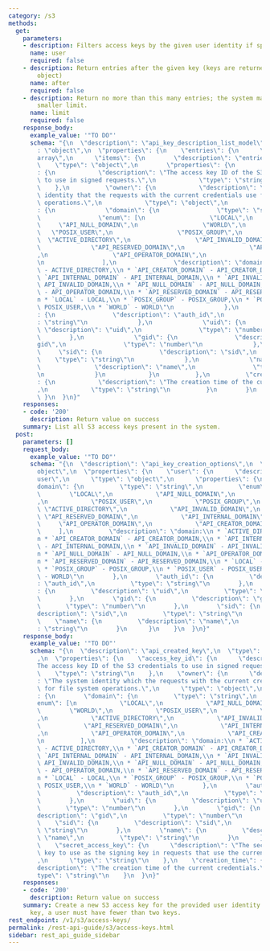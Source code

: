 ```yaml
---
category: /s3
methods:
  get:
    parameters:
    - description: Filters access keys by the given user identity if specified.
      name: user
      required: false
    - description: Return entries after the given key (keys are returned in the paging
        object)
      name: after
      required: false
    - description: Return no more than this many entries; the system may choose a
        smaller limit.
      name: limit
      required: false
    response_body:
      example_value: '"TO DO"'
      schema: "{\n  \"description\": \"api_key_description_list_model\",\n  \"type\"\
        : \"object\",\n  \"properties\": {\n    \"entries\": {\n      \"type\": \"\
        array\",\n      \"items\": {\n        \"description\": \"entries\",\n    \
        \    \"type\": \"object\",\n        \"properties\": {\n          \"access_key_id\"\
        : {\n            \"description\": \"The access key ID of the S3 credentials\
        \ to use in signed requests.\",\n            \"type\": \"string\"\n      \
        \    },\n          \"owner\": {\n            \"description\": \"The system\
        \ identity that the requests with the current credentials use for file system\
        \ operations.\",\n            \"type\": \"object\",\n            \"properties\"\
        : {\n              \"domain\": {\n                \"type\": \"string\",\n\
        \                \"enum\": [\n                  \"LOCAL\",\n             \
        \     \"API_NULL_DOMAIN\",\n                  \"WORLD\",\n               \
        \   \"POSIX_USER\",\n                  \"POSIX_GROUP\",\n                \
        \  \"ACTIVE_DIRECTORY\",\n                  \"API_INVALID_DOMAIN\",\n    \
        \              \"API_RESERVED_DOMAIN\",\n                  \"API_INTERNAL_DOMAIN\"\
        ,\n                  \"API_OPERATOR_DOMAIN\",\n                  \"API_CREATOR_DOMAIN\"\
        \n                ],\n                \"description\": \"domain:\\n * `ACTIVE_DIRECTORY`\
        \ - ACTIVE_DIRECTORY,\\n * `API_CREATOR_DOMAIN` - API_CREATOR_DOMAIN,\\n *\
        \ `API_INTERNAL_DOMAIN` - API_INTERNAL_DOMAIN,\\n * `API_INVALID_DOMAIN` -\
        \ API_INVALID_DOMAIN,\\n * `API_NULL_DOMAIN` - API_NULL_DOMAIN,\\n * `API_OPERATOR_DOMAIN`\
        \ - API_OPERATOR_DOMAIN,\\n * `API_RESERVED_DOMAIN` - API_RESERVED_DOMAIN,\\\
        n * `LOCAL` - LOCAL,\\n * `POSIX_GROUP` - POSIX_GROUP,\\n * `POSIX_USER` -\
        \ POSIX_USER,\\n * `WORLD` - WORLD\"\n              },\n              \"auth_id\"\
        : {\n                \"description\": \"auth_id\",\n                \"type\"\
        : \"string\"\n              },\n              \"uid\": {\n               \
        \ \"description\": \"uid\",\n                \"type\": \"number\"\n      \
        \        },\n              \"gid\": {\n                \"description\": \"\
        gid\",\n                \"type\": \"number\"\n              },\n         \
        \     \"sid\": {\n                \"description\": \"sid\",\n            \
        \    \"type\": \"string\"\n              },\n              \"name\": {\n \
        \               \"description\": \"name\",\n                \"type\": \"string\"\
        \n              }\n            }\n          },\n          \"creation_time\"\
        : {\n            \"description\": \"The creation time of the current credentials.\"\
        ,\n            \"type\": \"string\"\n          }\n        }\n      }\n   \
        \ }\n  }\n}"
    responses:
    - code: '200'
      description: Return value on success
    summary: List all S3 access keys present in the system.
  post:
    parameters: []
    request_body:
      example_value: '"TO DO"'
      schema: "{\n  \"description\": \"api_key_creation_options\",\n  \"type\": \"\
        object\",\n  \"properties\": {\n    \"user\": {\n      \"description\": \"\
        user\",\n      \"type\": \"object\",\n      \"properties\": {\n        \"\
        domain\": {\n          \"type\": \"string\",\n          \"enum\": [\n    \
        \        \"LOCAL\",\n            \"API_NULL_DOMAIN\",\n            \"WORLD\"\
        ,\n            \"POSIX_USER\",\n            \"POSIX_GROUP\",\n           \
        \ \"ACTIVE_DIRECTORY\",\n            \"API_INVALID_DOMAIN\",\n           \
        \ \"API_RESERVED_DOMAIN\",\n            \"API_INTERNAL_DOMAIN\",\n       \
        \     \"API_OPERATOR_DOMAIN\",\n            \"API_CREATOR_DOMAIN\"\n     \
        \     ],\n          \"description\": \"domain:\\n * `ACTIVE_DIRECTORY` - ACTIVE_DIRECTORY,\\\
        n * `API_CREATOR_DOMAIN` - API_CREATOR_DOMAIN,\\n * `API_INTERNAL_DOMAIN`\
        \ - API_INTERNAL_DOMAIN,\\n * `API_INVALID_DOMAIN` - API_INVALID_DOMAIN,\\\
        n * `API_NULL_DOMAIN` - API_NULL_DOMAIN,\\n * `API_OPERATOR_DOMAIN` - API_OPERATOR_DOMAIN,\\\
        n * `API_RESERVED_DOMAIN` - API_RESERVED_DOMAIN,\\n * `LOCAL` - LOCAL,\\n\
        \ * `POSIX_GROUP` - POSIX_GROUP,\\n * `POSIX_USER` - POSIX_USER,\\n * `WORLD`\
        \ - WORLD\"\n        },\n        \"auth_id\": {\n          \"description\"\
        : \"auth_id\",\n          \"type\": \"string\"\n        },\n        \"uid\"\
        : {\n          \"description\": \"uid\",\n          \"type\": \"number\"\n\
        \        },\n        \"gid\": {\n          \"description\": \"gid\",\n   \
        \       \"type\": \"number\"\n        },\n        \"sid\": {\n          \"\
        description\": \"sid\",\n          \"type\": \"string\"\n        },\n    \
        \    \"name\": {\n          \"description\": \"name\",\n          \"type\"\
        : \"string\"\n        }\n      }\n    }\n  }\n}"
    response_body:
      example_value: '"TO DO"'
      schema: "{\n  \"description\": \"api_created_key\",\n  \"type\": \"object\"\
        ,\n  \"properties\": {\n    \"access_key_id\": {\n      \"description\": \"\
        The access key ID of the S3 credentials to use in signed requests.\",\n  \
        \    \"type\": \"string\"\n    },\n    \"owner\": {\n      \"description\"\
        : \"The system identity which the requests with the current credentials use\
        \ for file system operations.\",\n      \"type\": \"object\",\n      \"properties\"\
        : {\n        \"domain\": {\n          \"type\": \"string\",\n          \"\
        enum\": [\n            \"LOCAL\",\n            \"API_NULL_DOMAIN\",\n    \
        \        \"WORLD\",\n            \"POSIX_USER\",\n            \"POSIX_GROUP\"\
        ,\n            \"ACTIVE_DIRECTORY\",\n            \"API_INVALID_DOMAIN\",\n\
        \            \"API_RESERVED_DOMAIN\",\n            \"API_INTERNAL_DOMAIN\"\
        ,\n            \"API_OPERATOR_DOMAIN\",\n            \"API_CREATOR_DOMAIN\"\
        \n          ],\n          \"description\": \"domain:\\n * `ACTIVE_DIRECTORY`\
        \ - ACTIVE_DIRECTORY,\\n * `API_CREATOR_DOMAIN` - API_CREATOR_DOMAIN,\\n *\
        \ `API_INTERNAL_DOMAIN` - API_INTERNAL_DOMAIN,\\n * `API_INVALID_DOMAIN` -\
        \ API_INVALID_DOMAIN,\\n * `API_NULL_DOMAIN` - API_NULL_DOMAIN,\\n * `API_OPERATOR_DOMAIN`\
        \ - API_OPERATOR_DOMAIN,\\n * `API_RESERVED_DOMAIN` - API_RESERVED_DOMAIN,\\\
        n * `LOCAL` - LOCAL,\\n * `POSIX_GROUP` - POSIX_GROUP,\\n * `POSIX_USER` -\
        \ POSIX_USER,\\n * `WORLD` - WORLD\"\n        },\n        \"auth_id\": {\n\
        \          \"description\": \"auth_id\",\n          \"type\": \"string\"\n\
        \        },\n        \"uid\": {\n          \"description\": \"uid\",\n   \
        \       \"type\": \"number\"\n        },\n        \"gid\": {\n          \"\
        description\": \"gid\",\n          \"type\": \"number\"\n        },\n    \
        \    \"sid\": {\n          \"description\": \"sid\",\n          \"type\":\
        \ \"string\"\n        },\n        \"name\": {\n          \"description\":\
        \ \"name\",\n          \"type\": \"string\"\n        }\n      }\n    },\n\
        \    \"secret_access_key\": {\n      \"description\": \"The secret access\
        \ key to use as the signing key in requests that use the current credentials.\"\
        ,\n      \"type\": \"string\"\n    },\n    \"creation_time\": {\n      \"\
        description\": \"The creation time of the current credentials.\",\n      \"\
        type\": \"string\"\n    }\n  }\n}"
    responses:
    - code: '200'
      description: Return value on success
    summary: Create a new S3 access key for the provided user identity. To add a new
      key, a user must have fewer than two keys.
rest_endpoint: /v1/s3/access-keys/
permalink: /rest-api-guide/s3/access-keys.html
sidebar: rest_api_guide_sidebar
---
```

